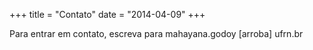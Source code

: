+++
title = "Contato"
date = "2014-04-09"
+++


Para entrar em contato, escreva para mahayana.godoy [arroba] ufrn.br



